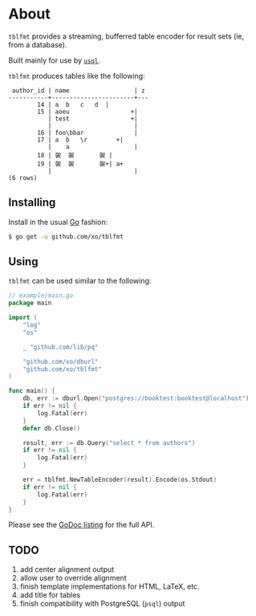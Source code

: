 # About

`tblfmt` provides a streaming, bufferred table encoder for result sets (ie,
from a database).

Built mainly for use by [`usql`][usql].

`tblfmt` produces tables like the following:

```text
 author_id | name                  | z
-----------+-----------------------+---
        14 | a	b	c	d  |
        15 | aoeu                 +|
           | test                 +|
           |                       |
        16 | foo\bbar              |
        17 | a	b	\r        +|
           | 	a                  |
        18 | 袈	袈		袈 |
        19 | 袈	袈		袈+| a+
           |                       |
(6 rows)
```

## Installing

Install in the usual [Go][go-project] fashion:

```sh
$ go get -u github.com/xo/tblfmt
```

## Using

`tblfmt` can be used similar to the following:

```go
// example/main.go
package main

import (
	"log"
	"os"

	_ "github.com/lib/pq"

	"github.com/xo/dburl"
	"github.com/xo/tblfmt"
)

func main() {
	db, err := dburl.Open("postgres://booktest:booktest@localhost")
	if err != nil {
		log.Fatal(err)
	}
	defer db.Close()

	result, err := db.Query("select * from authors")
	if err != nil {
		log.Fatal(err)
	}

	err = tblfmt.NewTableEncoder(result).Encode(os.Stdout)
	if err != nil {
		log.Fatal(err)
	}
}
```

Please see the [GoDoc listing][godoc] for the full API.

## TODO

1. add center alignment output
2. allow user to override alignment
3. finish template implementations for HTML, LaTeX, etc.
4. add title for tables
5. finish compatibility with PostgreSQL (`psql`) output

[go-project]: https://golang.org/project
[godoc]: https://godoc.org/github.com/xo/tblfmt
[usql]: https://github.com/xo/usql
